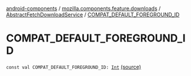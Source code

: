 [android-components](../../index.md) / [mozilla.components.feature.downloads](../index.md) / [AbstractFetchDownloadService](index.md) / [COMPAT_DEFAULT_FOREGROUND_ID](./-c-o-m-p-a-t_-d-e-f-a-u-l-t_-f-o-r-e-g-r-o-u-n-d_-i-d.md)

# COMPAT_DEFAULT_FOREGROUND_ID

`const val COMPAT_DEFAULT_FOREGROUND_ID: `[`Int`](https://kotlinlang.org/api/latest/jvm/stdlib/kotlin/-int/index.html) [(source)](https://github.com/mozilla-mobile/android-components/blob/master/components/feature/downloads/src/main/java/mozilla/components/feature/downloads/AbstractFetchDownloadService.kt#L797)